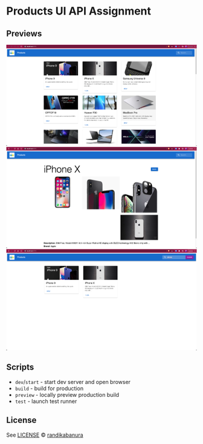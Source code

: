 # Products UI API Assignment

## Previews

![Index Page](docs/index-view.png "Index Page")
![Detail Product View](docs/detail-product-view.png "Detail Product View")
![Search Product](docs/search-product.png "Search Product")

## Scripts

- `dev`/`start` - start dev server and open browser
- `build` - build for production
- `preview` - locally preview production build
- `test` - launch test runner

## License

See [LICENSE](LICENSE) © [randikabanura](https://github.com/randikabanura/)